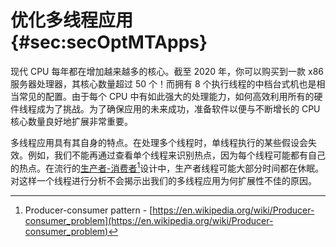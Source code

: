 

[TODO]:讨论日程安排问题(单独部分)

# 优化多线程应用 {#sec:secOptMTApps}

现代 CPU 每年都在增加越来越多的核心。截至 2020 年，你可以购买到一款 x86 服务器处理器，其核心数量超过 50 个！而拥有 8 个执行线程的中档台式机也是相当常见的配置。由于每个 CPU 中有如此强大的处理能力，如何高效利用所有的硬件线程成为了挑战。为了确保应用的未来成功，准备软件以便与不断增长的 CPU 核心数量良好地扩展非常重要。

多线程应用具有其自身的特点。在处理多个线程时，单线程执行的某些假设会失效。例如，我们不能再通过查看单个线程来识别热点，因为每个线程可能都有自己的热点。在流行的[生产者-消费者](https://en.wikipedia.org/wiki/Producer–consumer_problem)[^5]设计中，生产者线程可能大部分时间都在休眠。对这样一个线程进行分析不会揭示出我们的多线程应用为何扩展性不佳的原因。

[^5]: Producer-consumer pattern - [https://en.wikipedia.org/wiki/Producer-consumer_problem](https://en.wikipedia.org/wiki/Producer-consumer_problem)